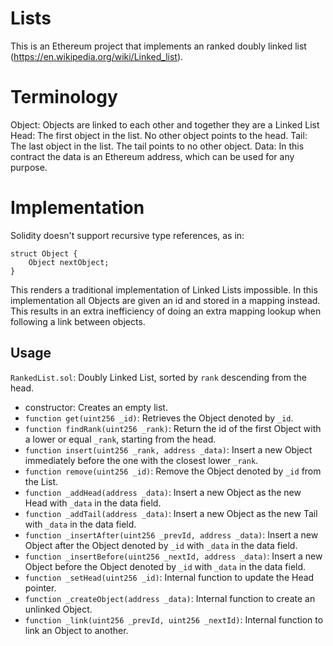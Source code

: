 # Lists

This is an Ethereum project that implements an ranked doubly linked list (https://en.wikipedia.org/wiki/Linked_list).

# Terminology
Object: Objects are linked to each other and together they are a Linked List
Head: The first object in the list. No other object points to the head.
Tail: The last object in the list. The tail points to no other object.
Data: In this contract the data is an Ethereum address, which can be used for any purpose.

# Implementation
Solidity doesn't support recursive type references, as in:
```
struct Object {
    Object nextObject;
}
```
This renders a traditional implementation of Linked Lists impossible. In this implementation all Objects are given an id and stored in a mapping instead. This results in an extra inefficiency of doing an extra mapping lookup when following a link between objects.

## Usage

`RankedList.sol`: Doubly Linked List, sorted by `rank` descending from the head.
* constructor: Creates an empty list.
* `function get(uint256 _id)`: Retrieves the Object denoted by `_id`.
* `function findRank(uint256 _rank)`: Return the id of the first Object with a lower or equal `_rank`, starting from the head.
* `function insert(uint256 _rank, address _data)`: Insert a new Object immediately before the one with the closest lower `_rank`.
* `function remove(uint256 _id)`: Remove the Object denoted by `_id` from the List.
* `function _addHead(address _data)`: Insert a new Object as the new Head with `_data` in the data field.
* `function _addTail(address _data)`: Insert a new Object as the new Tail with `_data` in the data field.
* `function _insertAfter(uint256 _prevId, address _data)`: Insert a new Object after the Object denoted by `_id` with `_data` in the data field.
* `function _insertBefore(uint256 _nextId, address _data)`: Insert a new Object before the Object denoted by `_id` with `_data` in the data field.
* `function _setHead(uint256 _id)`: Internal function to update the Head pointer.
* `function _createObject(address _data)`: Internal function to create an unlinked Object.
* `function _link(uint256 _prevId, uint256 _nextId)`: Internal function to link an Object to another.

